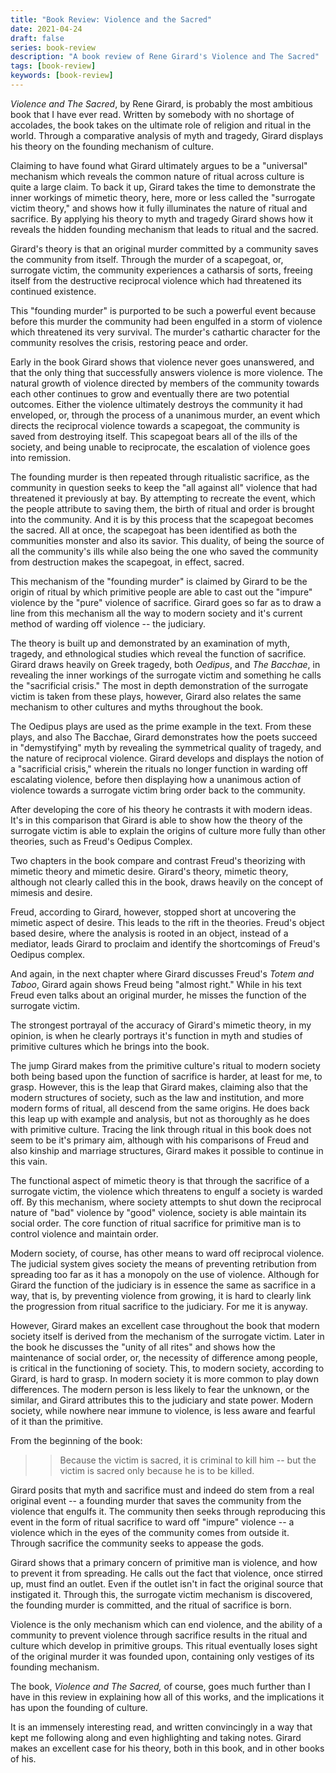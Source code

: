 ```yaml
---
title: "Book Review: Violence and the Sacred"
date: 2021-04-24
draft: false
series: book-review
description: "A book review of Rene Girard's Violence and The Sacred"
tags: [book-review]
keywords: [book-review]
---
```


*Violence and The Sacred*, by Rene Girard, is probably the most
ambitious book that I have ever read.  Written by somebody with no
shortage of accolades, the book takes on the ultimate role of religion
and ritual in the world.  Through a comparative analysis of myth and
tragedy, Girard displays his theory on the founding mechanism of
culture.

Claiming to have found what Girard ultimately argues to be a
"universal" mechanism which reveals the common nature of ritual across
culture is quite a large claim.  To back it up, Girard takes the time
to demonstrate the inner workings of mimetic theory, here, more or
less called the "surrogate victim theory," and shows how it fully
illuminates the nature of ritual and sacrifice.  By applying his
theory to myth and tragedy Girard shows how it reveals the hidden
founding mechanism that leads to ritual and the sacred.

Girard's theory is that an original murder committed by a community
saves the community from itself.  Through the murder of a scapegoat,
or, surrogate victim, the community experiences a catharsis of sorts,
freeing itself from the destructive reciprocal violence which had
threatened its continued existence.

This "founding murder" is purported to be such a powerful event
because before this murder the community had been engulfed in a storm
of violence which threatened its very survival.  The murder's
cathartic character for the community resolves the crisis, restoring
peace and order.

Early in the book Girard shows that violence never goes unanswered,
and that the only thing that successfully answers violence is more
violence.  The natural growth of violence directed by members of the
community towards each other continues to grow and eventually there
are two potential outcomes. Either the violence ultimately destroys
the community it had enveloped, or, through the process of a unanimous
murder, an event which directs the reciprocal violence towards a
scapegoat, the community is saved from destroying itself.  This
scapegoat bears all of the ills of the society, and being unable to
reciprocate, the escalation of violence goes into remission.

The founding murder is then repeated through ritualistic sacrifice, as
the community in question seeks to keep the "all against all" violence
that had threatened it previously at bay.  By attempting to recreate
the event, which the people attribute to saving them, the birth of
ritual and order is brought into the community.  And it is by this
process that the scapegoat becomes the sacred.  All at once, the
scapegoat has been identified as both the communities monster and also
its savior.  This duality, of being the source of all the community's
ills while also being the one who saved the community from destruction
makes the scapegoat, in effect, sacred.

This mechanism of the "founding murder" is claimed by Girard to be the
origin of ritual by which primitive people are able to cast out the
"impure" violence by the "pure" violence of sacrifice.  Girard goes so
far as to draw a line from this mechanism all the way to modern
society and it's current method of warding off violence -- the judiciary.

The theory is built up and demonstrated by an examination of myth,
tragedy, and ethnological studies which reveal the function of
sacrifice.  Girard draws heavily on Greek tragedy, both *Oedipus*, and
*The Bacchae*, in revealing the inner workings of the surrogate victim
and something he calls the "sacrificial crisis."  The most in depth
demonstration of the surrogate victim is taken from these plays,
however, Girard also relates the same mechanism to other cultures and
myths throughout the book. 

The Oedipus plays are used as the prime example in the text.  From
these plays, and also The Bacchae, Girard demonstrates how the poets
succeed in "demystifying" myth by revealing the symmetrical quality of
tragedy, and the nature of reciprocal violence.  Girard develops and
displays the notion of a "sacrificial crisis," wherein the rituals no
longer function in warding off escalating violence, before then
displaying how a unanimous action of violence towards a surrogate
victim bring order back to the community.

After developing the core of his theory he contrasts it with modern
ideas.  It's in this comparison that Girard is able to show how the
theory of the surrogate victim is able to explain the origins of
culture more fully than other theories, such as Freud's Oedipus
Complex.

Two chapters in the book compare and contrast Freud's
theorizing with mimetic theory and mimetic desire.  Girard's theory,
mimetic theory, although not clearly called this in the book, draws
heavily on the concept of mimesis and desire.

Freud, according to Girard, however, stopped short at uncovering the
mimetic aspect of desire.  This leads to the rift in the theories.
Freud's object based desire, where the analysis is rooted in an
object, instead of a mediator, leads Girard to proclaim and identify
the shortcomings of Freud's Oedipus complex.

And again, in the next chapter where Girard discusses Freud's *Totem
and Taboo*, Girard again shows Freud being "almost right."  While in
his text Freud even talks about an original murder, he misses the
function of the surrogate victim.

The strongest portrayal of the accuracy of Girard's mimetic theory, in
my opinion, is when he clearly portrays it's function in myth and
studies of primitive cultures which he brings into the book.

The jump Girard makes from the primitive culture's ritual to modern
society both being based upon the function of sacrifice is harder, at
least for me, to grasp.  However, this is the leap that Girard makes,
claiming also that the modern structures of society, such as the law
and institution, and more modern forms of ritual, all descend from the
same origins.  He does back this leap up with example and analysis,
but not as thoroughly as he does with primitive culture.  Tracing the
link through ritual in this book does not seem to be it's primary aim,
although with his comparisons of Freud and also kinship and marriage
structures, Girard makes it possible to continue in this vain.

The functional aspect of mimetic theory is that through the sacrifice
of a surrogate victim, the violence which threatens to engulf a
society is warded off.  By this mechanism, where society attempts to
shut down the reciprocal nature of "bad" violence by "good" violence,
society is able maintain its social order.  The core function of
ritual sacrifice for primitive man is to control violence and maintain
order.

Modern society, of course, has other means to ward off reciprocal
violence.  The judicial system gives society the means of preventing
retribution from spreading too far as it has a monopoly on the use of
violence.  Although for Girard the function of the judiciary is in
essence the same as sacrifice in a way, that is, by preventing
violence from growing, it is hard to clearly link the progression from
ritual sacrifice to the judiciary.  For me it is anyway.

However, Girard makes an excellent case throughout the book that modern
society itself is derived from the mechanism of the surrogate victim.
Later in the book he discusses the "unity of all rites" and shows how
the maintenance of social order, or, the necessity of difference
among people, is critical in the functioning of society.  This, to
modern society, according to Girard, is hard to grasp.  In modern
society it is more common to play down differences.  The modern person
is less likely to fear the unknown, or the similar, and Girard
attributes this to the judiciary and state power.  Modern society,
while nowhere near immune to violence, is less aware and fearful of it
than the primitive.

From the beginning of the book:

>> Because the victim is sacred, it is criminal to kill him -- but the
   victim is sacred only because he is to be killed.

Girard posits that myth and sacrifice must and indeed do stem from a
real original event -- a founding murder that saves the community from
the violence that engulfs it.  The community then seeks through
reproducing this event in the form of ritual sacrifice to ward off
"impure" violence -- a violence which in the eyes of the community
comes from outside it.  Through sacrifice the community seeks to
appease the gods.

Girard shows that a primary concern of primitive man is violence, and
how to prevent it from spreading.  He calls out the fact that
violence, once stirred up, must find an outlet.  Even if the outlet
isn't in fact the original source that instigated it.  Through this,
the surrogate victim mechanism is discovered, the founding murder is
committed, and the ritual of sacrifice is born.

Violence is the only mechanism which can end violence, and the ability
of a community to prevent violence through sacrifice results in the
ritual and culture which develop in primitive groups.  This ritual
eventually loses sight of the original murder it was founded upon,
containing only vestiges of its founding mechanism.

The book, *Violence and The Sacred,* of course, goes much further than I
have in this review in explaining how all of this works, and the
implications it has upon the founding of culture.

It is an immensely interesting read, and written convincingly in a way
that kept me following along and even highlighting and taking notes.
Girard makes an excellent case for his theory, both in this book, and
in other books of his.












